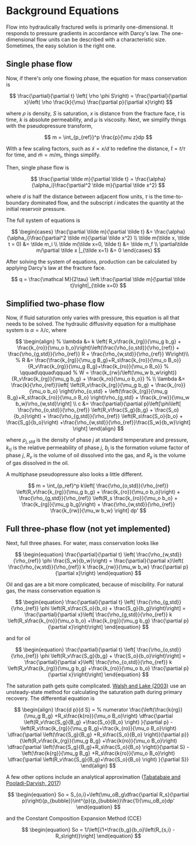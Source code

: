 # Background Equations

Flow into hydraulically fractured wells is primarily one-dimensional. It
responds to pressure gradients in accordance with Darcy's law. The
one-dimensional flow units can be described with a characteristic size.
Sometimes, the easy solution is the right one.

## Single phase flow

Now, if there's only one flowing phase, the equation for mass conservation is

$$
\frac{\partial}{\partial t} \left( \rho \phi S\right) = \frac{\partial}{\partial x}\left( \rho \frac{k}{\mu} \frac{\partial p}{\partial x}\right)
$$

where $\rho$ is density, $S$ is saturation, $x$ is distance from the fracture
face, $t$ is time, $k$ is absolute permeability, and $\mu$ is viscosity. Next,
we simplify things with the pseudopressure transform,

$$
m = \int_{p_{ref}}^p \frac{p}{\mu z}dp
$$

With a few scaling factors, such as $\tilde x = x/d$ to redefine the distance,
$\tilde t= t/\tau$ for time, and $\tilde m = m / m_i$, things simplify.

Then, single phase flow is

$$
\frac{\partial \tilde m}{\partial \tilde t} = \frac{\alpha}{\alpha_i}\frac{\partial^2 \tilde m}{\partial \tilde x^2}
$$

where $d$ is half the distance between adjacent flow units, $\tau$ is the
time-to-boundary dominated flow, and the subscript $i$ indicates the quantity at
the initial reservoir pressure.

The full system of equations is

$$
\begin{cases}
\frac{\partial \tilde m}{\partial \tilde t} &= \frac{\alpha}{\alpha_i}\frac{\partial^2 \tilde m}{\partial \tilde x^2} \\
\tilde m(\tilde x, \tilde t = 0) &= \tilde m_i \\
\tilde m(\tilde x=0, \tilde t) &= \tilde m_f \\
\partial\tilde m/\partial \tilde x |_{\tilde x=1} &= 0
\end{cases}
$$

After solving the system of equations, production can be calculated by applying
Darcy's law at the fracture face.

$$
q = \frac{\mathcal M}{2\tau} \left.\frac{\partial \tilde m}{\partial \tilde t}\right|_{\tilde x=0}
$$

## Simplified two-phase flow

Now, if fluid saturation only varies with pressure, this equation is all that
needs to be solved. The hydraulic diffusivity equation for a multiphase system
is $\alpha=\lambda / c$, where

$$
\begin{align}
% \lambda &= k \left( R_v\frac{k_{rg}}{\mu_g b_g} + \frac{k_{ro}}{\mu_o b_o}\right)\left(\frac{\rho_{o,std}}{\rho_{ref}} + \frac{\rho_{g,std}}{\rho_{ref}} R + \frac{\rho_{w,std}}{\rho_{ref}} W\right)\\
% R &= \frac{\frac{k_{rg}}{\mu_g B_g}+R_s\frac{k_{ro}}{\mu_o B_o}}{R_v\frac{k_{rg}}{\mu_g B_g}+\frac{k_{ro}}{\mu_o B_o}}
% \qquad\qquad\qquad
% W = \frac{k_{rw}/\left(\mu_w b_w\right)}{R_v\frac{k_{rg}}{\mu_g b_g} + \frac{k_ro}{\mu_o b_o}}
% \\
\lambda &= \frac{k}{\rho_{ref}}\left[
    \left(R_v\frac{k_{rg}}{\mu_g b_g} + \frac{k_{ro}}{\mu_o b_o} \right)\rho_{o,std}
    + \left(\frac{k_{rg}}{\mu_g B_g}+R_s\frac{k_{ro}}{\mu_o B_o} \right)\rho_{g,std}
    + \frac{k_{rw}}{\mu_w b_w}\rho_{w,std}\right]
\\
c &= \frac{\partial}{\partial p}\left[\phi\left[
    \frac{\rho_{o,std}}{\rho_{ref}} \left(R_v\frac{S_g}{b_g} + \frac{S_o}{b_o}\right)
    + \frac{\rho_{g,std}}{\rho_{ref}} \left(R_s\frac{S_o}{b_o} + \frac{S_g}{b_o}\right)
    +\frac{\rho_{w,std}}{\rho_{ref}}\frac{S_w}{b_w}\right]
\right]
\end{align}
$$

where $\rho_{j,std}$ is the density of phase $j$ at standard temperature and
pressure, $k_{rj}$ is the relative permeability of phase $j$, $b_j$ is the
formation volume factor of phase $j$, $R_v$ is the volume of oil dissolved into
the gas, and $R_s$ is the volume of gas dissolved in the oil.

A multiphase pseudopressure also looks a little different.

$$
m = \int_{p_ref}^p k\left[
    \frac{\rho_{o,std}}{\rho_{ref}} \left(R_v\frac{k_{rg}}{\mu_g b_g} + \frac{k_{ro}}{\mu_o b_o}\right)
    + \frac{\rho_{g,std}}{\rho_{ref}} \left(R_s \frac{k_{ro}}{\mu_o b_o} + \frac{k_{rg}}{\mu_g b_g}\right)
    + \frac{\rho_{w,std}}{\rho_{ref}} \frac{k_{rw}}{\mu_w b_w}
\right] dp'
$$

## Full three-phase flow (not yet implemented)

Next, full three phases. For water, mass conservation looks like

$$
\begin{equation}
\frac{\partial}{\partial t} \left( \frac{\rho_{w,std}}{\rho_{ref}} \phi \frac{S_w}{b_w}\right) = \frac{\partial}{\partial x}\left( \frac{\rho_{w,std}}{\rho_{ref}} k \frac{k_{rw}}{\mu_w b_w} \frac{\partial p}{\partial x}\right)
\end{equation}
$$

Oil and gas are a bit more complicated, because of miscibility. For natural gas,
the mass conservation equation is

$$
\begin{equation}
\frac{\partial}{\partial t} \left[ \frac{\rho_{g,std}}{\rho_{ref}} \phi \left(R_s\frac{S_o}{b_o} + \frac{S_g}{b_g}\right)\right]
= \frac{\partial}{\partial x}\left[
    \frac{\rho_{g,std}}{\rho_{ref}} k \left(R_s\frac{k_{ro}}{\mu_o b_o} +\frac{k_{rg}}{\mu_g b_g} \frac{\partial p}{\partial x}\right)\right]
\end{equation}
$$

and for oil

$$
\begin{equation}
\frac{\partial}{\partial t} \left[ \frac{\rho_{o,std}}{\rho_{ref}} \phi \left(R_v\frac{S_g}{b_g} + \frac{S_o}{b_o}\right)\right]
= \frac{\partial}{\partial x}\left[
    \frac{\rho_{o,std}}{\rho_{ref}} k \left(R_v\frac{k_{rg}}{\mu_g b_g} +\frac{k_{ro}}{\mu_o b_o} \frac{\partial p}{\partial x}\right)\right]
\end{equation}
$$

<!--\label{oil-sat} -->

The saturation path gets quite complicated.
[Walsh and Lake (2003)](https://www.elsevier.com/books/a-generalized-approach-to-primary-hydrocarbon-recovery-of-petroleum-exploration-and-production/walsh/978-0-444-50683-2)
use an unsteady-state method for calculating the saturation path during primary
recovery. The differential equation is

$$
\begin{align}
\frac{d p}{d S} =
% numerator
\frac{\left(\frac{k{rg}}{\mu_g B_g} +R_s\frac{k{ro}}{\mu_o B_o}\right) \dfrac{\partial \left(R_v\frac{S_g}{B_g} +\frac{S_o}{B_o} \right) }{\partial p}
-\left(R_v\frac{k_{rg}}{\mu_g B_g}+\frac{k_{ro}}{\mu_o B_o}\right)
\dfrac{\partial \left(\frac{S_g}{B_g} +R_s\frac{S_o}{B_o} \right)}{\partial p}}
{\left(R_v\frac{k_{rg}}{\mu_g B_g} +\frac{k{ro}}{\mu_o B_o}\right)
\dfrac{\partial \left(\frac{S_g}{B_g}+R_s\frac{S_o}{B_o} \right)}{\partial S}
-\left(\frac{k{rg}}{\mu_g B_g} +R_s\frac{k{ro}}{\mu_o B_o}\right)
\dfrac{\partial \left(R_v\frac{S_g}{B_g}+\frac{S_o}{B_o} \right) }{\partial S}}
\end{align}
$$

A few other options include an analytical approximation
([Tabatabaie and Pooladi-Darvish, 2017](https://doi.org/10.2118/180932-PA))

$$
\begin{equation}
 So = S_{o,i}+\left(\mu_oB_g\dfrac{\partial R_s}{\partial p}\right){p_{bubble}}\int^{p}{p_{bubble}}\frac{1}{\mu_oB_o}dp'
\end{equation}
$$

and the Constant Composition Expansion Method (CCE)

$$
\begin{equation}
So = 1/\left[{1+\frac{b_g}{b_o}\left(R_{s,i} -R_s\right)}\right]
\end{equation}
$$
